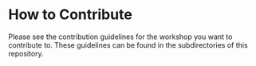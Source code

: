 # How to Contribute

Please see the contribution guidelines for the workshop you want to contribute
to. These guidelines can be found in the subdirectories of this repository.
